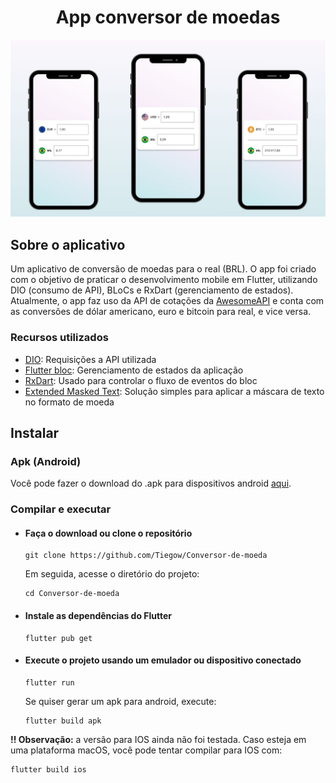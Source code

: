 <h1 align="center">App conversor de moedas</h1>

<img src="screenshots/screenshots.jpg">

## Sobre o aplicativo
<p>Um aplicativo de conversão de moedas para o real (BRL). O app foi criado com o objetivo de praticar o desenvolvimento mobile em Flutter, utilizando DIO (consumo de API), BLoCs e RxDart (gerenciamento de estados).
Atualmente, o app faz uso da API de cotações da <a href="https://docs.awesomeapi.com.br/api-de-moedas" target = "_blank">AwesomeAPI</a> e conta com as conversões de dólar americano, euro e bitcoin para real, e vice versa.</p>

### Recursos utilizados
- <a href="https://pub.dev/packages/dio" target="_blank">DIO</a>: Requisições a API utilizada
- <a href="https://pub.dev/packages/flutter_bloc" target="_blank">Flutter bloc</a>: Gerenciamento de estados da aplicação
- <a href="https://pub.dev/packages/rxdart" target="_blank">RxDart</a>: Usado para controlar o fluxo de eventos do bloc
- <a href="https://pub.dev/packages/extended_masked_text" target="_blank">Extended Masked Text</a>: Solução simples para aplicar a máscara de texto no formato de moeda

## Instalar
### Apk (Android)
<p>Você pode fazer o download do .apk para dispositivos android <a href="https://drive.google.com/drive/folders/15f-K1Gh9bEDtB9DAMH5HYCjEDUdoLduc?usp=drive_link" target="_blank">aqui</a>.</p>

### Compilar e executar
- #### Faça o download ou clone o repositório
    ```
    git clone https://github.com/Tiegow/Conversor-de-moeda
    ```
    Em seguida, acesse o diretório do projeto:
    ```
    cd Conversor-de-moeda
    ```
- #### Instale as dependências do Flutter
    ```
    flutter pub get
    ```
- #### Execute o projeto usando um emulador ou dispositivo conectado
    ```
    flutter run
    ```
    Se quiser gerar um apk para android, execute:
    ```
    flutter build apk
    ```


**!! Observação:** a versão para IOS ainda não foi testada. Caso esteja em uma plataforma macOS, você pode tentar compilar para IOS com:
```
flutter build ios
```